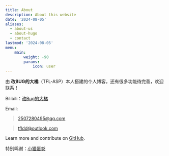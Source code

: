 ```yaml
---
title: About
description: About this website
date: '2024-08-05'
aliases:
  - about-us
  - about-hugo
  - contact
lastmod: '2024-08-05'
menu:
    main: 
        weight: -90
        params:
            icon: user
---
```

由 **改BUG的大橘**（TFL-ASP）本人搭建的个人博客，还有很多功能待完善，欢迎联系！

Bilibili：[改Bug的大橘](https://space.bilibili.com/3494374367300353)

Email:

> 2507280495@qq.com 

> tfldd@outlook.com

Learn more and contribute on [GitHub](https://github.com/XIAOXIANGPENG/xiaoxiangpeng.github.io).

特别鸣谢：[小猫蛋卷](https://space.bilibili.com/257463461)
